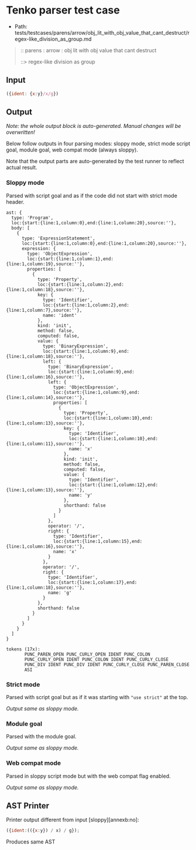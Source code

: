 # Tenko parser test case

- Path: tests/testcases/parens/arrow/obj_lit_with_obj_value_that_cant_destruct/regex-like_division_as_group.md

> :: parens : arrow : obj lit with obj value that cant destruct
>
> ::> regex-like division as group

## Input

`````js
({ident: {x:y}/x/g})
`````

## Output

_Note: the whole output block is auto-generated. Manual changes will be overwritten!_

Below follow outputs in four parsing modes: sloppy mode, strict mode script goal, module goal, web compat mode (always sloppy).

Note that the output parts are auto-generated by the test runner to reflect actual result.

### Sloppy mode

Parsed with script goal and as if the code did not start with strict mode header.

`````
ast: {
  type: 'Program',
  loc:{start:{line:1,column:0},end:{line:1,column:20},source:''},
  body: [
    {
      type: 'ExpressionStatement',
      loc:{start:{line:1,column:0},end:{line:1,column:20},source:''},
      expression: {
        type: 'ObjectExpression',
        loc:{start:{line:1,column:1},end:{line:1,column:19},source:''},
        properties: [
          {
            type: 'Property',
            loc:{start:{line:1,column:2},end:{line:1,column:18},source:''},
            key: {
              type: 'Identifier',
              loc:{start:{line:1,column:2},end:{line:1,column:7},source:''},
              name: 'ident'
            },
            kind: 'init',
            method: false,
            computed: false,
            value: {
              type: 'BinaryExpression',
              loc:{start:{line:1,column:9},end:{line:1,column:18},source:''},
              left: {
                type: 'BinaryExpression',
                loc:{start:{line:1,column:9},end:{line:1,column:16},source:''},
                left: {
                  type: 'ObjectExpression',
                  loc:{start:{line:1,column:9},end:{line:1,column:14},source:''},
                  properties: [
                    {
                      type: 'Property',
                      loc:{start:{line:1,column:10},end:{line:1,column:13},source:''},
                      key: {
                        type: 'Identifier',
                        loc:{start:{line:1,column:10},end:{line:1,column:11},source:''},
                        name: 'x'
                      },
                      kind: 'init',
                      method: false,
                      computed: false,
                      value: {
                        type: 'Identifier',
                        loc:{start:{line:1,column:12},end:{line:1,column:13},source:''},
                        name: 'y'
                      },
                      shorthand: false
                    }
                  ]
                },
                operator: '/',
                right: {
                  type: 'Identifier',
                  loc:{start:{line:1,column:15},end:{line:1,column:16},source:''},
                  name: 'x'
                }
              },
              operator: '/',
              right: {
                type: 'Identifier',
                loc:{start:{line:1,column:17},end:{line:1,column:18},source:''},
                name: 'g'
              }
            },
            shorthand: false
          }
        ]
      }
    }
  ]
}

tokens (17x):
       PUNC_PAREN_OPEN PUNC_CURLY_OPEN IDENT PUNC_COLON
       PUNC_CURLY_OPEN IDENT PUNC_COLON IDENT PUNC_CURLY_CLOSE
       PUNC_DIV IDENT PUNC_DIV IDENT PUNC_CURLY_CLOSE PUNC_PAREN_CLOSE
       ASI
`````

### Strict mode

Parsed with script goal but as if it was starting with `"use strict"` at the top.

_Output same as sloppy mode._

### Module goal

Parsed with the module goal.

_Output same as sloppy mode._

### Web compat mode

Parsed in sloppy script mode but with the web compat flag enabled.

_Output same as sloppy mode._

## AST Printer

Printer output different from input [sloppy][annexb:no]:

````js
({ident:(({x:y}) / x) / g});
````

Produces same AST
